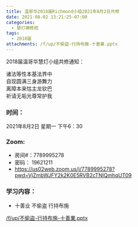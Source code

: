 ```yaml
---
title: 温哥华2018届Richmond小组2021年8月2日共修
date: 2021-08-02 13:21:25-07:00
categories:
  - 慧灯禅修班
tags:
  - 2018届
attachments: /f/up/不偷盜-行持布施-十善業.pptx
---
```

2018届温哥华慧灯小组共修通知：

诸法等性本基法界中\
自现圆满三身游舞力\
离障本来怙主龙钦巴\
祈请无垢光尊常护我  

### 时间：

2021年8月2日 星期一 下午6：30

### Zoom:

* 房间#：7789995278 
* 密码： 19621211
* <https://us02web.zoom.us/j/7789995278?pwd=VjZmbWJFY2k2K0E5RVB2cTNIQmhqUT09>

### 学习内容：

* 十善业 不偷盗 行持布施

[/f/up/不偷盜-行持布施-十善業.pptx](https://hdvblob.blob.core.windows.net/hdv/f/up/不偷盜-行持布施-十善業.pptx)
